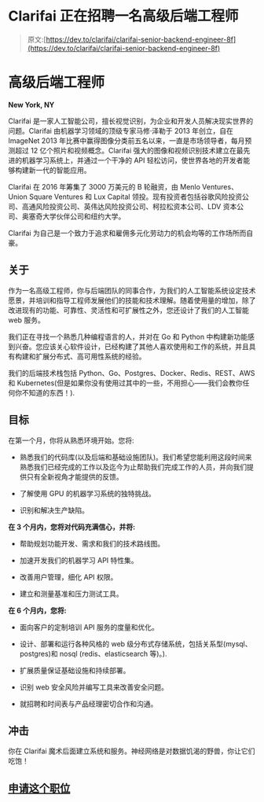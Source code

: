 # Clarifai 正在招聘一名高级后端工程师

> 原文:[https://dev.to/clarifai/clarifai-senior-backend-engineer-8f](https://dev.to/clarifai/clarifai-senior-backend-engineer-8f)

# 高级后端工程师

**New York, NY**

Clarifai 是一家人工智能公司，擅长视觉识别，为企业和开发人员解决现实世界的问题。Clarifai 由机器学习领域的顶级专家马修·泽勒于 2013 年创立，自在 ImageNet 2013 年比赛中赢得图像分类前五名以来，一直是市场领导者，每月预测超过 12 亿个照片和视频概念。Clarifai 强大的图像和视频识别技术建立在最先进的机器学习系统上，并通过一个干净的 API 轻松访问，使世界各地的开发者能够构建新一代的智能应用。

Clarifai 在 2016 年筹集了 3000 万美元的 B 轮融资，由 Menlo Ventures、Union Square Ventures 和 Lux Capital 领投。现有投资者包括谷歌风险投资公司、高通风险投资公司、英伟达风险投资公司、柯拉松资本公司、LDV 资本公司、奥塞奇大学伙伴公司和纽约大学。

Clarifai 为自己是一个致力于追求和雇佣多元化劳动力的机会均等的工作场所而自豪。

## 关于

作为一名高级工程师，你与后端团队的同事合作，为我们的人工智能系统设定技术愿景，并培训和指导工程师发展他们的技能和技术理解。随着使用量的增加，除了改进现有的功能、可靠性、灵活性和可扩展性之外，您还设计了我们的人工智能 web 服务。

我们正在寻找一个熟悉几种编程语言的人，并对在 Go 和 Python 中构建新功能感到兴奋。您应该关心软件设计，已经构建了其他人喜欢使用和工作的系统，并且具有构建和扩展分布式、高可用性系统的经验。

我们的后端技术栈包括 Python、Go、Postgres、Docker、Redis、REST、AWS 和 Kubernetes(但是如果你没有使用过其中的一些，不用担心——我们会教你任何你不知道的东西！).

## 目标

在第一个月，你将从熟悉环境开始。您将:

*   熟悉我们的代码库(以及后端和基础设施团队)。我们希望您能利用这段时间来熟悉我们已经完成的工作以及迄今为止帮助我们完成工作的人员，并向我们提供只有全新视角才能提供的反馈。

*   了解使用 GPU 的机器学习系统的独特挑战。

*   识别和解决生产缺陷。

**在 3 个月内，您将对代码充满信心，并将:**

*   帮助规划功能开发、需求和我们的技术路线图。

*   加速开发我们的机器学习 API 特性集。

*   改善用户管理，细化 API 权限。

*   建立和测量基准和压力测试工具。

**在 6 个月内，您将:**

*   面向客户的定制培训 API 服务的度量和优化。

*   设计、部署和运行各种风格的 web 级分布式存储系统，包括关系型(mysql、postgres)和 nosql (redis、elasticsearch 等)。).

*   扩展质量保证基础设施和持续部署。

*   识别 web 安全风险并编写工具来改善安全问题。

*   就招聘和时间表与产品经理密切合作和沟通。

## 冲击

你在 Clarifai 魔术后面建立系统和服务。神经网络是对数据饥渴的野兽，你让它们吃饱！

## [申请这个职位](https://boards.greenhouse.io/clarifai/jobs/492228#app)